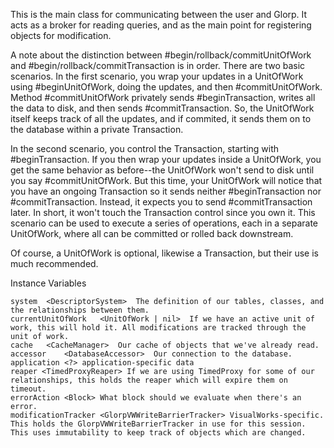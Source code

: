 This is the main class for communicating between the user and Glorp. It acts as a broker for reading queries, and as the main point for registering objects for modification.

A note about the distinction between #begin/rollback/commitUnitOfWork and #begin/rollback/commitTransaction is in order. There are two basic scenarios. In the first scenario, you wrap your updates in a UnitOfWork using #beginUnitOfWork, doing the updates, and then #commitUnitOfWork. Method #commitUnitOfWork privately sends #beginTransaction, writes all the data to disk, and then sends #commitTransaction. So, the UnitOfWork itself keeps track of all the updates, and if commited, it sends them on to the database within a private Transaction.

In the second scenario, you control the Transaction, starting with #beginTransaction. If you then wrap your updates inside a UnitOfWork, you get the same behavior as before--the UnitOfWork won't send to disk until you say #commitUnitOfWork. But this time, your UnitOfWork will notice that you have an ongoing Transaction so it sends neither #beginTransaction nor #commitTransaction. Instead, it expects you to send #commitTransaction later. In short, it won't touch the Transaction control since you own it. This scenario can be used to execute a series of operations, each in a separate UnitOfWork, where all can be committed or rolled back downstream.

Of course, a UnitOfWork is optional, likewise a Transaction, but their use is much recommended.

Instance Variables

	system	<DescriptorSystem>	The definition of our tables, classes, and the relationships between them.
	currentUnitOfWork	<UnitOfWork | nil>	If we have an active unit of work, this will hold it. All modifications are tracked through the unit of work.
	cache	<CacheManager>	Our cache of objects that we've already read.
	accessor	<DatabaseAccessor>	Our connection to the database.
	application	<?>	application-specific data
	reaper <TimedProxyReaper> If we are using TimedProxy for some of our relationships, this holds the reaper which will expire them on timeout.
	errorAction <Block> What block should we evaluate when there's an error.
	modificationTracker <GlorpVWWriteBarrierTracker> VisualWorks-specific. This holds the GlorpVWWriteBarrierTracker in use for this session. This uses immutability to keep track of objects which are changed.
